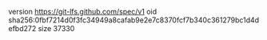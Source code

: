 version https://git-lfs.github.com/spec/v1
oid sha256:0fbf7214d0f3fc34949a8cafab9e2e7c8370fcf7b340c361279bc1d4defbd272
size 37330
